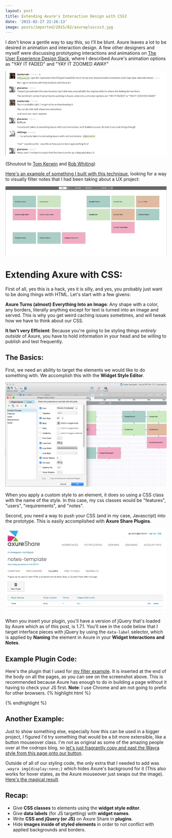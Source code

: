 ```yaml
---
layout: post
title: Extending Axure's Interaction Design with CSS3
date: '2015-02-27 22:26:13'
image: posts/imported/2015/02/axurepluscss3.jpg
---
```


I don't know a gentle way to say this, so I'll be blunt. Axure leaves a lot to be desired in animation and interaction design. A few other designers and myself were discussing prototyping interactions and animations on [The User Experience Design Slack](http://www.designerhangout.co/), where I described Axure's animation options as "YAY IT FADED" and "YAY IT ZOOMED AWAY"

![Riveting Conversation I'm Sure](/images/posts/imported/2015/02/Screen-Shot-2015-02-25-at-10-15-33-AM.png)

(Shoutout to [Tom Kerwin](https://twitter.com/uxdesigntom) and [Rob Whiting](https://twitter.com/whitingx))

[Here's an example of something I built with this technique](http://wires.glucasroe.com/AHZF7O/#p=notes&c=1), looking for a way to visually filter notes that I had been taking about a UX project:

![Fading Notes](/images/posts/imported/2015/02/notestemplateexample.gif)

# Extending Axure with CSS:
First of all, yes this is a hack, yes it is silly, and yes, you probably just want to be doing things with HTML. Let's start with a few givens:

**Axure Turns (almost) Everything Into an Image**: Any shape with a color, any borders, literally anything except for text is turned into an image and served. This is why you get weird caching issues sometimes, and will tweak how we have to think about our CSS.

**It Isn't very Efficient**: Because you're going to be styling things *entirely outside* of Axure, you have to hold information in your head and be willing to publish and test frequently.

## The Basics:
First, we need an ability to target the elements we would like to do something with. We accomplish this with the **Widget Style Editor**.

![Axure's Widget Style Editor](/images/posts/imported/2015/02/Screen-Shot-2015-02-27-at-3-20-09-PM.png)

When you apply a custom style to an element, it does so using a CSS class with the name of the style. In this case, my css classes would be "features", "users", "requirements", and "notes".

Second, you need a way to push your CSS (and in my case, Javascript) into the prototype. This is easily accomplished with **Axure Share Plugins**.

![Axure Share Plugins interface](/images/posts/imported/2015/02/Screen-Shot-2015-02-27-at-4-10-41-PM.png)

When you insert your plugin, you'll have a version of jQuery that's loaded by Axure which as of this post, is 1.7.1. You'll see in the code below that I target interface pieces with jQuery by using the `data-label` selector, which is applied by **Naming** the element in Axure in your **Widget Interactions and Notes**.

## Example Plugin Code:
Here's the plugin that I used for [my filter example](http://wires.glucasroe.com/AHZF7O/#p=notes&c=1). It is inserted at the end of the body on all the pages, as you can see on the screenshot above. This is recommended because Axure has enough to do in building a page without it having to check your JS first. **Note**: I use Chrome and am not going to prefix for other browsers.
{% highlight html %}
<style type="text/css">
  .ax_flow_shape{transition: all 0.5s;}
  .fader {opacity: 0.35; transform: scale(0.95,0.95);}
</style>
<script type="text/javascript">
  var allRadio = $("div[data-label='all-btn']");
  var featuresRadio = $("div[data-label='features-btn']");
  var usersRadio = $("div[data-label='users-btn']");
  var requirementsRadio = $("div[data-label='requirements-btn']");
  var notesRadio = $("div[data-label='notes-btn']");

  var fragments = $('.features,.users,.requirements,.notes');

  var featuresTile = $('.features');
  var usersTile = $('.users');
  var requirementsTile = $('.requirements');
  var notesTile = $('.notes');

  var faded = $('.fader');

  $(allRadio).click(function(){
    $('.fader').removeClass('fader');
  });

  $(featuresRadio).click(function(){
    $(featuresTile).removeClass('fader');
    $(fragments).not(featuresTile).addClass('fader');
  });

  $(usersRadio).click(function(){
    $(usersTile).removeClass('fader');
    $(fragments).not(usersTile).addClass('fader');
  });

  $(requirementsRadio).click(function(){
    $(requirementsTile).removeClass('fader');
    $(fragments).not(requirementsTile).addClass('fader');
  });

  $(notesRadio).click(function(){
    $(notesTile).removeClass('fader');
    $(fragments).not(notesTile).addClass('fader');
  });
</script>
{% endhighlight %}

## Another Example:
Just to show something else, especially how this can be used in a bigger project, I figured I'd try something that would be a bit more extensible, like a button mouseover class. I'm not as original as some of the amazing people over at the codrops blog, so [let's just fragrantly copy and past the Wayra style from this page onto our button](http://tympanus.net/Development/ButtonStylesInspiration/).

Outside of all of our styling code, the only extra that I needed to add was `.wayra img{display:none;}` which hides Axure's background for it (This also works for hover states, as the Axure mouseover just swaps out the image). [Here's the magical result](http://wires.glucasroe.com/AHZF7O/#p=wayra_button).

## Recap:
* Give **CSS classes** to elements using the **widget style editor**.
* Give **data labels** (for JS targetting) with **widget names**.
* Write **CSS and jQuery (or JS)** on Axure Share in **plugins**.
* Hide **images inside of styled elements** in order to not conflict with applied backgrounds and borders.
